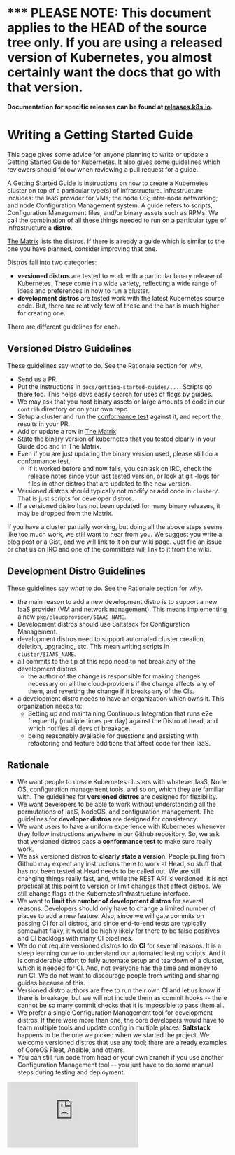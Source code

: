 <!-- BEGIN MUNGE: UNVERSIONED_WARNING -->

<!-- BEGIN STRIP_FOR_RELEASE -->

<h1>*** PLEASE NOTE: This document applies to the HEAD of the source
tree only. If you are using a released version of Kubernetes, you almost
certainly want the docs that go with that version.</h1>

<strong>Documentation for specific releases can be found at
[releases.k8s.io](http://releases.k8s.io).</strong>

<!-- END STRIP_FOR_RELEASE -->

<!-- END MUNGE: UNVERSIONED_WARNING -->
# Writing a Getting Started Guide
This page gives some advice for anyone planning to write or update a Getting Started Guide for Kubernetes.
It also gives some guidelines which reviewers should follow when reviewing a pull request for a
guide.

A Getting Started Guide is instructions on how to create a Kubernetes cluster on top of a particular
type(s) of infrastructure.  Infrastructure includes: the IaaS provider for VMs;
the node OS; inter-node networking; and node Configuration Management system.
A guide refers to scripts, Configuration Management files, and/or binary assets such as RPMs.  We call
the combination of all these things needed to run on a particular type of infrastructure a
**distro**.

[The Matrix](../../docs/getting-started-guides/README.md) lists the distros.  If there is already a guide
which is similar to the one you have planned, consider improving that one.


Distros fall into two categories:
  - **versioned distros** are tested to work with a particular binary release of Kubernetes.  These
    come in a wide variety, reflecting a wide range of ideas and preferences in how to run a cluster.
  - **development distros** are tested work with the latest Kubernetes source code.  But, there are
    relatively few of these and the bar is much higher for creating one.

There are different guidelines for each.

## Versioned Distro Guidelines
These guidelines say *what* to do.  See the Rationale section for *why*.
 - Send us a PR.
 - Put the instructions in `docs/getting-started-guides/...`. Scripts go there too.  This helps devs easily
   search for uses of flags by guides.
 - We may ask that you host binary assets or large amounts of code in our `contrib` directory or on your
   own repo.
 - Setup a cluster and run the [conformance test](development.md#conformance-testing) against it, and report the
   results in your PR.
 - Add or update a row in [The Matrix](../../docs/getting-started-guides/README.md).
 - State the binary version of kubernetes that you tested clearly in your Guide doc and in The Matrix.
 - Even if you are just updating the binary version used, please still do a conformance test.
     - If it worked before and now fails, you can ask on IRC,
       check the release notes since your last tested version, or look at git -logs for files in other distros
       that are updated to the new version.
 - Versioned distros should typically not modify or add code in `cluster/`.  That is just scripts for developer
   distros.
 - If a versioned distro has not been updated for many binary releases, it may be dropped from the Matrix.

If you have a cluster partially working, but doing all the above steps seems like too much work,
we still want to hear from you.  We suggest you write a blog post or a Gist, and we will link to it on our wiki page.
Just file an issue or chat us on IRC and one of the committers will link to it from the wiki.

## Development Distro Guidelines
These guidelines say *what* to do.  See the Rationale section for *why*.
  - the main reason to add a new development distro is to support a new IaaS provider (VM and
    network management).  This means implementing a new `pkg/cloudprovider/$IAAS_NAME`.
  - Development distros should use Saltstack for Configuration Management.
  - development distros need to support automated cluster creation, deletion, upgrading, etc.
    This mean writing scripts in `cluster/$IAAS_NAME`.
  - all commits to the tip of this repo need to not break any of the development distros
    - the author of the change is responsible for making changes necessary on all the cloud-providers if the
      change affects any of them, and reverting the change if it breaks any of the CIs.
  - a development distro needs to have an organization which owns it.  This organization needs to:
    - Setting up and maintaining Continuous Integration that runs e2e frequently (multiple times per day) against the
      Distro at head,  and which notifies all devs of breakage.
    - being reasonably available for questions and assisting with
      refactoring and feature additions that affect code for their IaaS.

## Rationale
 - We want people to create Kubernetes clusters with whatever IaaS, Node OS,
   configuration management tools, and so on, which they are familiar with.  The
   guidelines for **versioned distros** are designed for flexibility.
 - We want developers to be able to work without understanding all the permutations of
   IaaS, NodeOS, and configuration management.  The guidelines for **developer distros** are designed
   for consistency.
 - We want users to have a uniform experience with Kubernetes whenever they follow instructions anywhere
   in our Github repository.  So, we ask that versioned distros pass a **conformance test** to make sure
   really work.
 - We ask versioned distros to **clearly state a version**.  People pulling from Github may
   expect any instructions there to work at Head, so stuff that has not been tested at Head needs
   to be called out.  We are still changing things really fast, and, while the REST API is versioned,
   it is not practical at this point to version or limit changes that affect distros.  We still change
   flags at the Kubernetes/Infrastructure interface.
 - We want to **limit the number of development distros** for several reasons.  Developers should
   only have to change a limited number of places to add a new feature.  Also, since we will
   gate commits on passing CI for all distros, and since end-to-end tests are typically somewhat
   flaky, it would be highly likely for there to be false positives and CI backlogs with many CI pipelines.
 - We do not require versioned distros to do **CI** for several reasons.  It is a steep
   learning curve to understand our automated testing scripts.  And it is considerable effort
   to fully automate setup and teardown of a cluster, which is needed for CI.  And, not everyone
   has the time and money to run CI.  We do not want to
   discourage people from writing and sharing guides because of this.
 - Versioned distro authors are free to run their own CI and let us know if there is breakage, but we
   will not include them as commit hooks -- there cannot be so many commit checks that it is impossible
   to pass them all.
 - We prefer a single Configuration Management tool for development distros.  If there were more
   than one, the core developers would have to learn multiple tools and update config in multiple
   places.  **Saltstack** happens to be the one we picked when we started the project.  We
   welcome versioned distros that use any tool; there are already examples of
   CoreOS Fleet, Ansible, and others.
 - You can still run code from head or your own branch
   if you use another Configuration Management tool -- you just have to do some manual steps
   during testing and deployment.



<!-- BEGIN MUNGE: GENERATED_ANALYTICS -->
[![Analytics](https://kubernetes-site.appspot.com/UA-36037335-10/GitHub/docs/devel/writing-a-getting-started-guide.md?pixel)]()
<!-- END MUNGE: GENERATED_ANALYTICS -->
